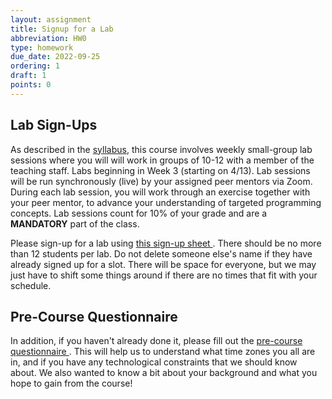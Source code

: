 ```yaml
---
layout: assignment
title: Signup for a Lab
abbreviation: HW0
type: homework
due_date: 2022-09-25
ordering: 1
draft: 1
points: 0
---
```


## Lab Sign-Ups

As described in the [syllabus](../syllabus/), this course involves weekly small-group lab sessions where you will will work in groups of 10-12 with a member of the teaching staff. Labs beginning in Week 3 (starting on 4/13). Lab sessions will be run synchronously (live) by your assigned peer mentors via Zoom. During each lab session, you will work through an exercise together with your peer mentor, to advance your understanding of targeted programming concepts. Lab sessions count for 10% of your grade and are a **MANDATORY** part of the class.

Please sign-up for a lab using <a class="lab" href="https://docs.google.com/spreadsheets/d/11Qf4uHY_yHfZm61O7YOgu99RDRuO8_tEtMRGcQNxdcE/edit#gid=0" target="_blank">this sign-up sheet <i class="fa fa-link"></i></a>. There should be no more than 12 students per lab. Do not delete someone else's name if they have already signed up for a slot. There will be space for everyone, but we may just have to shift some things around if there are no times that fit with your schedule.

## Pre-Course Questionnaire
In addition, if you haven't already done it, please fill out the <a class="lab" href="https://forms.gle/25aH1FyPA8mG9YBSA" target="_blank">pre-course questionnaire <i class="fa fa-link"></i></a>. This will help us to understand what time zones you all are in, and if you have any technological constraints that we should know about. We also wanted to know a bit about your background and what you hope to gain from the course!